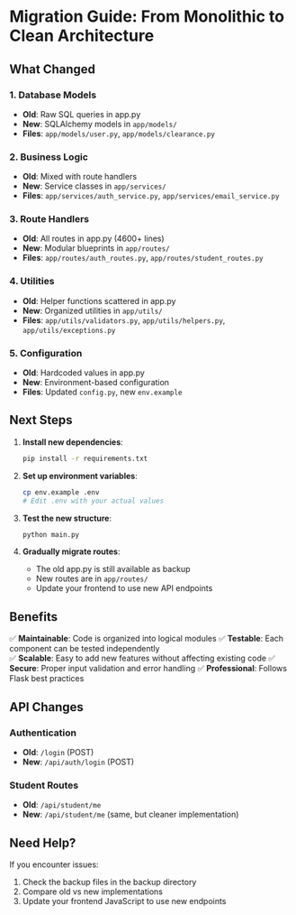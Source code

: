 
# Migration Guide: From Monolithic to Clean Architecture

## What Changed

### 1. Database Models
- **Old**: Raw SQL queries in app.py
- **New**: SQLAlchemy models in `app/models/`
- **Files**: `app/models/user.py`, `app/models/clearance.py`

### 2. Business Logic
- **Old**: Mixed with route handlers
- **New**: Service classes in `app/services/`
- **Files**: `app/services/auth_service.py`, `app/services/email_service.py`

### 3. Route Handlers
- **Old**: All routes in app.py (4600+ lines)
- **New**: Modular blueprints in `app/routes/`
- **Files**: `app/routes/auth_routes.py`, `app/routes/student_routes.py`

### 4. Utilities
- **Old**: Helper functions scattered in app.py
- **New**: Organized utilities in `app/utils/`
- **Files**: `app/utils/validators.py`, `app/utils/helpers.py`, `app/utils/exceptions.py`

### 5. Configuration
- **Old**: Hardcoded values in app.py
- **New**: Environment-based configuration
- **Files**: Updated `config.py`, new `env.example`

## Next Steps

1. **Install new dependencies**:
   ```bash
   pip install -r requirements.txt
   ```

2. **Set up environment variables**:
   ```bash
   cp env.example .env
   # Edit .env with your actual values
   ```

3. **Test the new structure**:
   ```bash
   python main.py
   ```

4. **Gradually migrate routes**:
   - The old app.py is still available as backup
   - New routes are in `app/routes/`
   - Update your frontend to use new API endpoints

## Benefits

✅ **Maintainable**: Code is organized into logical modules
✅ **Testable**: Each component can be tested independently  
✅ **Scalable**: Easy to add new features without affecting existing code
✅ **Secure**: Proper input validation and error handling
✅ **Professional**: Follows Flask best practices

## API Changes

### Authentication
- **Old**: `/login` (POST)
- **New**: `/api/auth/login` (POST)

### Student Routes
- **Old**: `/api/student/me`
- **New**: `/api/student/me` (same, but cleaner implementation)

## Need Help?

If you encounter issues:
1. Check the backup files in the backup directory
2. Compare old vs new implementations
3. Update your frontend JavaScript to use new endpoints
